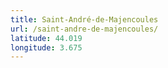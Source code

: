 ```yaml
---
title: Saint-André-de-Majencoules
url: /saint-andre-de-majencoules/
latitude: 44.019
longitude: 3.675
---
```

